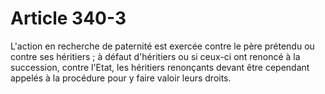 # Article 340-3

L'action en recherche de paternité est exercée contre le père prétendu ou contre ses héritiers ; à défaut d'héritiers ou si ceux-ci ont renoncé à la succession, contre l'Etat, les héritiers renonçants devant être cependant appelés à la procédure pour y faire valoir leurs droits.
